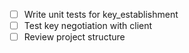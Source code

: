 - [ ] Write unit tests for key_establishment
- [ ] Test key negotiation with client
- [ ] Review project structure